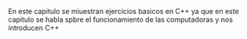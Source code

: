 En este capitulo se miuestran ejercicios basicos en C++ ya que en este capitulo se habla spbre el funcionamiento de las computadoras y nos introducen C++
